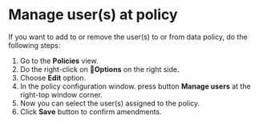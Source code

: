 # Manage user\(s\) at policy

If you want to add to or remove the user\(s\) to or from  data policy, do the following steps:

1. Go to the **Policies** view.
2. Do the right-click on **Options** on the right side.
3. Choose **Edit** option.
4. In the policy configuration window. press button **Manage users** at the right-top window corner. 
5. Now you can select the user\(s\) assigned to the policy.
6. Click **Save** button to confirm amendments. 

